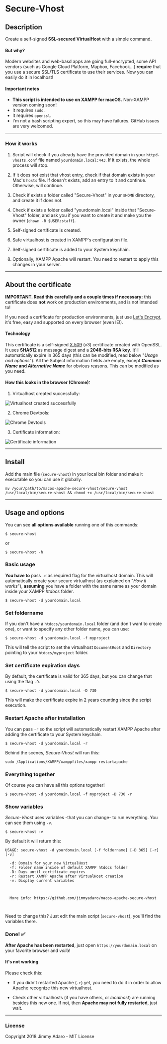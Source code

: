 # Secure-Vhost

## Description

Create a self-signed **SSL-secured VirtualHost** with a simple command.

#### But why?

Modern websites and web-basd apps are going full-encrypted, some API vendors (such as Google Cloud Platform, Mapbox, Facebook...) **require**  that you use a secure SSL/TLS certificate to use their services. Now you can easily do it in localhost!

#### Important notes

- **This script is intended to use on XAMPP for macOS.** Non-XAMPP version coming soon!
- It requires `sudo`.
- It requires `openssl`.
- I'm not a bash scripting expert, so this may have failures. GitHub issues are very welcomed.
___

### How it works

1. Script will check if you already have the provided domain in your `httpd-vhosts.conf` file named `yourdomain.local:443`. If it exists, the whole process will stop.

2. If it does not exist that vhost entry, check if that domain exists in your Mac's `hosts` file. If doesn't exists, add an entry to it and continue. Otherwise, will continue.

3. Check if exists a folder called "Secure-Vhost" in your `$HOME` directory, and create it if does not.

4. Check if exists a folder called "yourdomain.local" inside that "Secure-Vhost" folder, and ask you if you want to create it and make you the owner (`chown -R $USER:staff`).

5. Self-signed certificate is created.

6. Safe virtualhost is created in XAMPP's configuration file.

7. Self-signed certificate is added to your System keychain.

8. Optionally, XAMPP Apache will restart. You need to restart to apply this changes in your server.

___

## About the certificate

**IMPORTANT. Read this carefully and a couple times if necessary:** this certificate does **not** work on production environments, and is not intended to!

If you need a certificate for production environments, just use [Let's Encrypt](https://letsencrypt.org/), it's free, easy and supported on every browser (even IE!).

#### Technology

This certificate is a self-signed [X.509](https://en.wikipedia.org/wiki/X.509) (v3) certificate created with OpenSSL. It uses **SHA512** as message digest and a **2048-bits RSA key**. It'll automatically expire in 365 days (this can be modified, read below "_Usage and options_"). All the Subject information fields are empty, except **_Common Name_ and _Alternative Name_** for obvious reasons. This can be modified as you need.

#### How this looks in the browser (Chrome):

1. Virtualhost created successfully:

![Virtualhost created successfully](https://i.imgur.com/TIkk8eT.png)

2. Chrome Devtools:

![Chrome Devtools](https://i.imgur.com/r0W5yAB.png)

3. Certificate information:

![Certificate information](https://i.imgur.com/E9150eQ.png)

___

## Install

Add the main file (`secure-vhost`) in your local bin folder and make it executable so you can use it globally.

```
mv /your/path/to/macos-apache-secure-vhost/secure-vhost /usr/local/bin/secure-vhost && chmod +x /usr/local/bin/secure-vhost
```

___

## Usage and options

You can see **all options available** running one of this commands:

```
$ secure-vhost
```

or

```
$ secure-vhost -h
```

### Basic usage

**You have to** pass `-d` as required flag for the virtualhost domain. This will automatically create your secure virtualhost (as explained on "_How it works_"), **assuming** you have a folder with the same name as your domain inside your XAMPP _htdocs_ folder.

```
$ secure-vhost -d yourdomain.local
```

### Set foldername

If you don't have a `htdocs/yourdomain.local` folder (and don't want to create one), or want to specify any other folder name, you can use:

```
$ secure-vhost -d yourdomain.local -f myproject
```

This will tell the script to set the virtualhost `DocumentRoot` and `Directory` pointing to your `htdocs/myproject` folder.

### Set certificate expiration days

By default, the certificate is valid for 365 days, but you can change that using the flag `-D`.

```
$ secure-vhost -d yourdomain.local -D 730
```

This will make the certificate expire in 2 years counting since the script execution.

### Restart Apache after installation

You can pass `-r` so the script will automatically restart XAMPP Apache after adding the certificate to your System keychain.

```
$ secure-vhost -d yourdomain.local -r
```

Behind the scenes, _Secure-Vhost_ will run this:

```
sudo /Applications/XAMPP/xamppfiles/xampp restartapache
```

### Everything together

Of course you can have all this options together!

```
$ secure-vhost -d yourdomain.local -f myproject -D 730 -r
```

### Show variables

_Secure-Vhost_ uses variables -that you can change- to run everything. You can see them using `-v`.  

```
$ secure-vhost -v
```

By default it will return this:

```
USAGE: secure-vhost -d yourdomain.local [-f foldername] [-D 365] [-r] [-v]

  -d: Domain for your new VirtualHost
  -f: Folder name inside of default XAMPP htdocs folder
  -D: Days until certificate expires
  -r: Restart XAMPP Apache after VirtualHost creation
  -v: Display current variables



  More info: https://github.com/jimmyadaro/macos-apache-secure-vhost



```

Need to change this? Just edit the main script (`secure-vhost`), you'll find the variables there.

### Done! ✅

**After Apache has been restarted**, just open `https://yourdomain.local` on your favorite browser and _voilà_!

#### It's not working

Please check this:

- If you didn't restarted Apache (`-r`) yet, you need to do it in order to allow Apache recognize this new virtualhost.

- Check other virtualhosts (if you have others, or _localhost_) are running besides this new one. If not, then **Apache may not fully restarted**, just wait.

---

### License

Copyright 2018 Jimmy Adaro - MIT License
